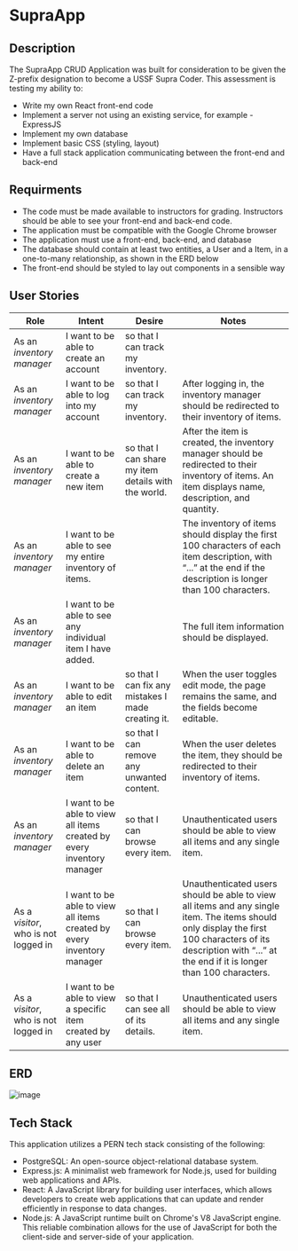 # SupraApp
## Description
The SupraApp CRUD Application was built for consideration to be given the Z-prefix designation to become a USSF Supra Coder. This assessment is testing my ability to:
* Write my own React front-end code
* Implement a server not using an existing service, for example - ExpressJS
* Implement my own database
* Implement basic CSS (styling, layout)
* Have a full stack application communicating between the front-end and back-end
## Requirments
* The code must be made available to instructors for grading. Instructors should be able to see your front-end and back-end code.
* The application must be compatible with the Google Chrome browser
* The application must use a front-end, back-end, and database
* The database should contain at least two entities, a User and a Item, in a one-to-many relationship, as shown in the ERD below
* The front-end should be styled to lay out components in a sensible way
## User Stories
|**Role**|**Intent**|**Desire**|**Notes**|
| -------- | ------- | -------- | -------- |
|As an *inventory manager*|I want to be able to create an account|so that I can track my inventory.| |
|As an *inventory manager*|I want to be able to log into my account|so that I can track my inventory.|After logging in, the inventory manager should be redirected to their inventory of items.|
|As an *inventory manager*|I want to be able to create a new item|so that I can share my item details with the world.|After the item is created, the inventory manager should be redirected to their inventory of items. An item displays name, description, and quantity.|
|As an *inventory manager*|I want to be able to see my entire inventory of items.| |The inventory of items should display the first 100 characters of each item description, with “...” at the end if the description is longer than 100 characters.|
|As an *inventory manager*|I want to be able to see any individual item I have added.| |The full item information should be displayed.|
|As an *inventory manager*|I want to be able to edit an item |so that I can fix any mistakes I made creating it.|When the user toggles edit mode, the page remains the same, and the fields become editable.|
|As an *inventory manager*|I want to be able to delete an item|so that I can remove any unwanted content.|When the user deletes the item, they should be redirected to their inventory of items.|
|As an *inventory manager*|I want to be able to view all items created by every inventory manager |so that I can browse every item.|Unauthenticated users should be able to view all items and any single item.|
|As a *visitor*, who is not logged in| I want to be able to view all items created by every inventory manager|so that I can browse every item.|Unauthenticated users should be able to view all items and any single item. The items should only display the first 100 characters of its description with “...” at the end if it is longer than 100 characters.|
|As a *visitor*, who is not logged in|I want to be able to view a specific item created by any user|so that I can see all of its details.|Unauthenticated users should be able to view all items and any single item.|


## ERD
![image](https://github.com/sirmurr/SupraApp/assets/168887360/43dcd9fb-3d5d-4065-9456-538efe084fca)

## Tech Stack
This application utilizes a PERN tech stack consisting of the following:
* PostgreSQL: An open-source object-relational database system.
* Express.js: A minimalist web framework for Node.js, used for building web applications and APIs.
* React: A JavaScript library for building user interfaces, which allows developers to create web applications that can update and render efficiently in response to data changes.
* Node.js: A JavaScript runtime built on Chrome's V8 JavaScript engine.
This reliable combination allows for the use of JavaScript for both the client-side and server-side of your application.


